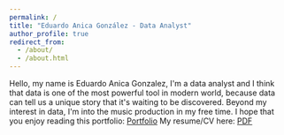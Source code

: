 ```yaml
---
permalink: /
title: "Eduardo Anica González - Data Analyst"
author_profile: true
redirect_from: 
  - /about/
  - /about.html
---
```


Hello, my name is Eduardo Anica Gonzalez, I'm a data analyst and I think that data is one of the most powerful tool in modern world, because data can tell us a unique story that it's waiting to be discovered.
Beyond my interest in data, I'm into the music production in my free time.
I hope that you enjoy reading this portfolio:
[Portfolio](https://eduardoan_portfolio.github.io/portfolio/) 
My resume/CV here:
[PDF](https://drive.google.com/file/d/1u1rsztyfdrPk4UaHwxtndhx_mc3fIagO/view?usp=sharing)
